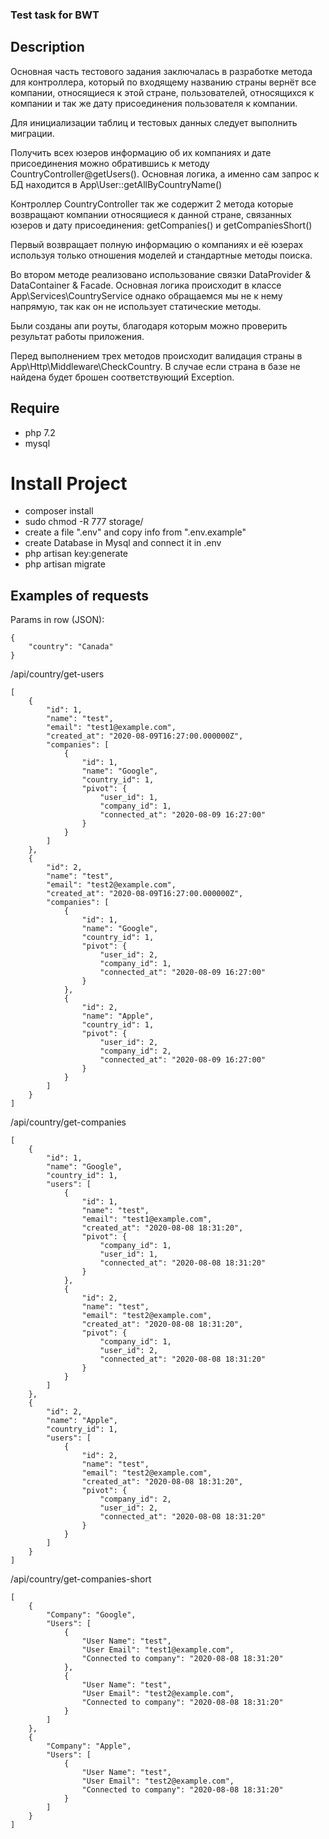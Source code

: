 ### Test task for BWT

## Description

Основная часть тестового задания заключалась в разработке метода для контроллера, 
который по входящему названию страны вернёт все компании, относящиеся к этой стране, пользователей,
относящихся к компании и так же дату присоединения пользователя к компании.

Для инициализации таблиц и тестовых данных следует выполнить миграции.

Получить всех юзеров информацию об их компаниях и дате присоединения можно обратившись к методу CountryController@getUsers().
Основная логика, а именно сам запрос к БД находится в App\User::getAllByCountryName()

Контроллер CountryController так же содержит 2 метода которые возвращают компании относящиеся к данной стране, связанных юзеров и дату присоединения: getCompanies() и getCompaniesShort()

Первый возвращает полную информацию о компаниях и её юзерах используя только отношения моделей и стандартные методы поиска.

Во втором методе реализовано использование связки DataProvider & DataContainer & Facade. Основная логика происходит в классе
App\Services\CountryService однако обращаемся мы не к нему напрямую, так как он не использует статические методы.

Были созданы апи роуты, благодаря которым можно проверить результат работы приложения.

Перед выполнением трех методов происходит валидация страны в App\Http\Middleware\CheckCountry. В случае если страна в базе не найдена
будет брошен соответствующий Exception.

## Require

 * php 7.2
 * mysql

# Install Project

 * composer install
 * sudo chmod -R 777 storage/
 * create a file ".env" and copy info from ".env.example"
 * create Database in Mysql and connect it in .env
 * php artisan key:generate
 * php artisan migrate

## Examples of requests

Params in row (JSON):
```
{
    "country": "Canada"
}
``` 

/api/country/get-users
```
[
    {
        "id": 1,
        "name": "test",
        "email": "test1@example.com",
        "created_at": "2020-08-09T16:27:00.000000Z",
        "companies": [
            {
                "id": 1,
                "name": "Google",
                "country_id": 1,
                "pivot": {
                    "user_id": 1,
                    "company_id": 1,
                    "connected_at": "2020-08-09 16:27:00"
                }
            }
        ]
    },
    {
        "id": 2,
        "name": "test",
        "email": "test2@example.com",
        "created_at": "2020-08-09T16:27:00.000000Z",
        "companies": [
            {
                "id": 1,
                "name": "Google",
                "country_id": 1,
                "pivot": {
                    "user_id": 2,
                    "company_id": 1,
                    "connected_at": "2020-08-09 16:27:00"
                }
            },
            {
                "id": 2,
                "name": "Apple",
                "country_id": 1,
                "pivot": {
                    "user_id": 2,
                    "company_id": 2,
                    "connected_at": "2020-08-09 16:27:00"
                }
            }
        ]
    }
]
```

 /api/country/get-companies 
```
[
    {
        "id": 1,
        "name": "Google",
        "country_id": 1,
        "users": [
            {
                "id": 1,
                "name": "test",
                "email": "test1@example.com",
                "created_at": "2020-08-08 18:31:20",
                "pivot": {
                    "company_id": 1,
                    "user_id": 1,
                    "connected_at": "2020-08-08 18:31:20"
                }
            },
            {
                "id": 2,
                "name": "test",
                "email": "test2@example.com",
                "created_at": "2020-08-08 18:31:20",
                "pivot": {
                    "company_id": 1,
                    "user_id": 2,
                    "connected_at": "2020-08-08 18:31:20"
                }
            }
        ]
    },
    {
        "id": 2,
        "name": "Apple",
        "country_id": 1,
        "users": [
            {
                "id": 2,
                "name": "test",
                "email": "test2@example.com",
                "created_at": "2020-08-08 18:31:20",
                "pivot": {
                    "company_id": 2,
                    "user_id": 2,
                    "connected_at": "2020-08-08 18:31:20"
                }
            }
        ]
    }
]
``` 

/api/country/get-companies-short
```
[
    {
        "Company": "Google",
        "Users": [
            {
                "User Name": "test",
                "User Email": "test1@example.com",
                "Connected to company": "2020-08-08 18:31:20"
            },
            {
                "User Name": "test",
                "User Email": "test2@example.com",
                "Connected to company": "2020-08-08 18:31:20"
            }
        ]
    },
    {
        "Company": "Apple",
        "Users": [
            {
                "User Name": "test",
                "User Email": "test2@example.com",
                "Connected to company": "2020-08-08 18:31:20"
            }
        ]
    }
]
```
